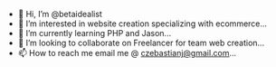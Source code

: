 - 👋 Hi, I’m @betaidealist
- 👀 I’m interested in website creation specializing with ecommerce...
- 🌱 I’m currently learning PHP and Jason...
- 💞️ I’m looking to collaborate on Freelancer for team web creation...
- 📫 How to reach me email me @ czebastianj@gmail.com...

<!---
betaidealist/betaidealist is a ✨ special ✨ repository because its `README.md` (this file) appears on your GitHub profile.
You can click the Preview link to take a look at your changes.
--->
